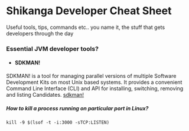 # Shikanga Developer Cheat Sheet
Useful tools, tips, commands etc.. you name it, the stuff that gets developers through the day

### Essential JVM developer tools?

* #### SDKMAN!
SDKMAN! is a tool for managing parallel versions of multiple Software Development Kits on most Unix based systems. It provides a convenient Command Line Interface (CLI) and API for installing, switching, removing and listing Candidates.
[sdkman!](https://sdkman.io/)

##### How to kill a process running on particular port in Linux?
```
kill -9 $(lsof -t -i:3000 -sTCP:LISTEN)
```
